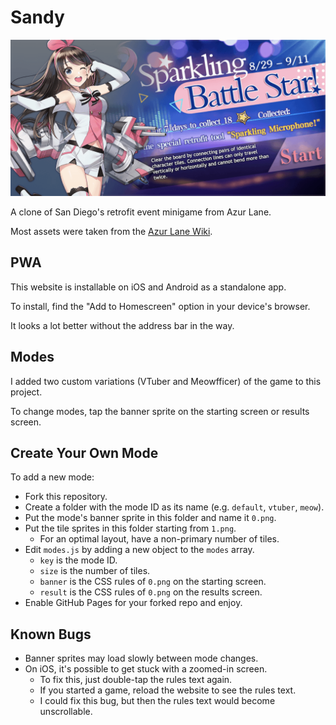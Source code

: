 # Sandy

<img src="img/preview.png">

A clone of San Diego's retrofit event minigame from Azur Lane.

Most assets were taken from the [Azur Lane Wiki](https://azurlane.koumakan.jp/Azur_Lane_Wiki).

## PWA

This website is installable on iOS and Android as a standalone app.

To install, find the "Add to Homescreen" option in your device's browser.

It looks a lot better without the address bar in the way.

## Modes

I added two custom variations (VTuber and Meowfficer) of the game to this project.

To change modes, tap the banner sprite on the starting screen or results screen.

## Create Your Own Mode

To add a new mode:

- Fork this repository.
- Create a folder with the mode ID as its name (e.g. `default`, `vtuber`, `meow`).
- Put the mode's banner sprite in this folder and name it `0.png`.
- Put the tile sprites in this folder starting from `1.png`.
  - For an optimal layout, have a non-primary number of tiles.
- Edit `modes.js` by adding a new object to the `modes` array.
  - `key` is the mode ID.
  - `size` is the number of tiles.
  - `banner` is the CSS rules of `0.png` on the starting screen.
  - `result` is the CSS rules of `0.png` on the results screen.
- Enable GitHub Pages for your forked repo and enjoy.

## Known Bugs

- Banner sprites may load slowly between mode changes.
- On iOS, it's possible to get stuck with a zoomed-in screen.
  - To fix this, just double-tap the rules text again.
  - If you started a game, reload the website to see the rules text.
  - I could fix this bug, but then the rules text would become unscrollable.
